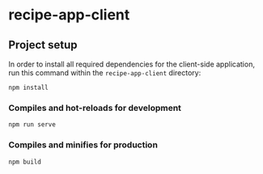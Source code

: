 # recipe-app-client

## Project setup

In order to install all required dependencies for the client-side application, run this command within the `recipe-app-client` directory:

```
npm install
```

### Compiles and hot-reloads for development

```
npm run serve
```

### Compiles and minifies for production

```
npm build
```
